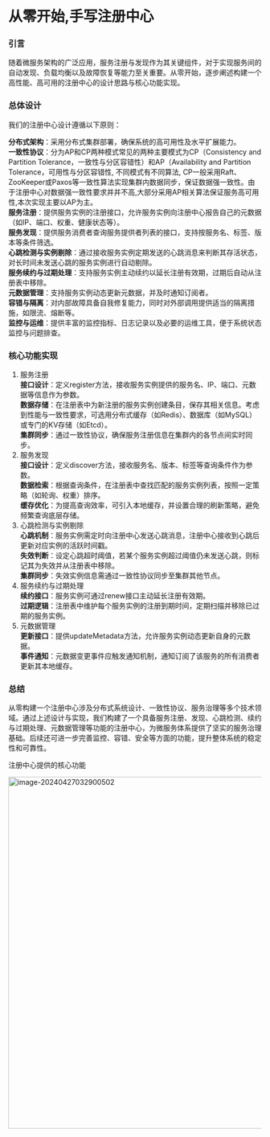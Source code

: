 # 从零开始,手写注册中心

### 引言
随着微服务架构的广泛应用，服务注册与发现作为其关键组件，对于实现服务间的自动发现、负载均衡以及故障恢复等能力至关重要。从零开始，逐步阐述构建一个高性能、高可用的注册中心的设计思路与核心功能实现。

### 总体设计
我们的注册中心设计遵循以下原则： <br>

**分布式架构**：采用分布式集群部署，确保系统的高可用性及水平扩展能力。 <br>
**一致性协议**：分为AP和CP两种模式常见的两种主要模式为CP（Consistency and Partition Tolerance，一致性与分区容错性）和AP（Availability and Partition Tolerance，可用性与分区容错性, 不同模式有不同算法, CP一般采用Raft、ZooKeeper或Paxos等一致性算法实现集群内数据同步，保证数据强一致性。由于注册中心对数据强一致性要求并并不高,大部分采用AP相关算法保证服务高可用性,本次实现主要以AP为主。 <br>
**服务注册**：提供服务实例的注册接口，允许服务实例向注册中心报告自己的元数据（如IP、端口、权重、健康状态等）。 <br>
**服务发现**：提供服务消费者查询服务提供者列表的接口，支持按服务名、标签、版本等条件筛选。 <br>
**心跳检测与实例剔除**：通过接收服务实例定期发送的心跳消息来判断其存活状态，对长时间未发送心跳的服务实例进行自动剔除。 <br>
**服务续约与过期处理**：支持服务实例主动续约以延长注册有效期，过期后自动从注册表中移除。 <br>
**元数据管理**：支持服务实例动态更新元数据，并及时通知订阅者。 <br>
**容错与隔离**：对内部故障具备自我修复能力，同时对外部调用提供适当的隔离措施，如限流、熔断等。 <br>
**监控与运维**：提供丰富的监控指标、日志记录以及必要的运维工具，便于系统状态监控与问题排查。 <br>

### 核心功能实现
1. 服务注册  <br>
   **接口设计**：定义register方法，接收服务实例提供的服务名、IP、端口、元数据等信息作为参数。  <br>
   **数据存储**：在注册表中为新注册的服务实例创建条目，保存其相关信息。考虑到性能与一致性要求，可选用分布式缓存（如Redis）、数据库（如MySQL）或专门的KV存储（如Etcd）。 <br>
   **集群同步**：通过一致性协议，确保服务注册信息在集群内的各节点间实时同步。  <br>
2. 服务发现  <br>
   **接口设计**：定义discover方法，接收服务名、版本、标签等查询条件作为参数。 <br>
   **数据检索**：根据查询条件，在注册表中查找匹配的服务实例列表，按照一定策略（如轮询、权重）排序。 <br>
   **缓存优化**：为提高查询效率，可引入本地缓存，并设置合理的刷新策略，避免频繁查询底层存储。 <br>
3. 心跳检测与实例剔除  <br>
   **心跳机制**：服务实例需定时向注册中心发送心跳消息，注册中心接收到心跳后更新对应实例的活跃时间戳。  <br>
   **失效判断**：设定心跳超时阈值，若某个服务实例超过阈值仍未发送心跳，则标记其为失效并从注册表中移除。  <br>
   **集群同步**：失效实例信息需通过一致性协议同步至集群其他节点。  <br>
4. 服务续约与过期处理  <br>
   **续约接口**：服务实例可通过renew接口主动延长注册有效期。  <br>
   **过期逻辑**：注册表中维护每个服务实例的注册到期时间，定期扫描并移除已过期的服务实例。  <br>
5. 元数据管理  <br>
   **更新接口**：提供updateMetadata方法，允许服务实例动态更新自身的元数据。  <br>
   **事件通知**：元数据变更事件应触发通知机制，通知订阅了该服务的所有消费者更新其本地缓存。  <br>

### 总结
从零构建一个注册中心涉及分布式系统设计、一致性协议、服务治理等多个技术领域。通过上述设计与实现，我们构建了一个具备服务注册、发现、心跳检测、续约与过期处理、元数据管理等功能的注册中心，为微服务体系提供了坚实的服务治理基础。后续还可进一步完善监控、容错、安全等方面的功能，提升整体系统的稳定性和可靠性。





注册中心提供的核心功能

<img src="https://ipman-blog-1304583208.cos.ap-nanjing.myqcloud.com/rpcman%2Fregistry%2F123123213.png" alt="image-20240427032900502" style=" width:700px" />



